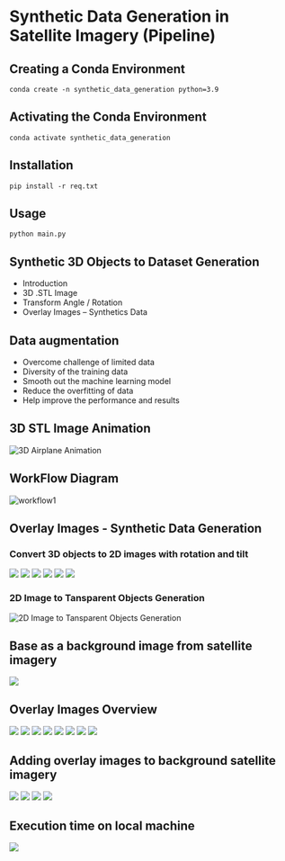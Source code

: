 # Synthetic Data Generation in Satellite Imagery (Pipeline)

## Creating a Conda Environment
```
conda create -n synthetic_data_generation python=3.9
```
## Activating the Conda Environment
```
conda activate synthetic_data_generation
```

## Installation
```
pip install -r req.txt
```
## Usage
```
python main.py
```

## Synthetic 3D Objects to Dataset Generation

- Introduction
- 3D .STL Image 
- Transform Angle / Rotation
- Overlay Images – Synthetics Data

## Data augmentation

- Overcome challenge of limited data
- Diversity of the training data
- Smooth out the machine learning model
- Reduce the overfitting of data
- Help improve the performance and results


## 3D STL Image Animation

<!-- ![3D Airplane Animation](./imgs/3d-img-animation.gif) -->

![3D Airplane Animation](./imgs/3d-img-animation.gif)

## WorkFlow Diagram
![workflow1](./imgs/WorkFlow1.png)

## Overlay Images - Synthetic Data Generation

### Convert 3D objects to 2D images with rotation and tilt
![](./imgs/3dto2d%20(1).png)
![](./imgs/3dto2d%20(2).png)
![](./imgs/3dto2d%20(3).png)
![](./imgs/3dto2d%20(4).png)
![](./imgs/3dto2d%20(5).png)
![](./imgs/3dto2d%20(6).png)

<!-- <img src="./imgs/3dto2d%20(1).png" width=300 height=300>
<img src="./imgs/3dto2d%20(2).png" width=300 height=300>
<img src="./imgs/3dto2d%20(3).png" width=300 height=300>
<img src="./imgs/3dto2d%20(4).png" width=300 height=300>
<img src="./imgs/3dto2d%20(5).png" width=300 height=300>
<img src="./imgs/3dto2d%20(6).png" width=300 height=300> -->


### 2D Image to Tansparent Objects Generation
![2D Image to Tansparent Objects Generation](./imgs/img2tobj.png)
<br />

## Base as a background image from satellite imagery
![](./imgs/satellite_img1.jpg)
<!-- <img src="./imgs/satellite_img1.jpg" width=300 height=300> -->

## Overlay Images Overview
![](./imgs/overlay%20(1).png)
![](./imgs/overlay%20(2).png)
![](./imgs/overlay%20(3).png)
![](./imgs/overlay%20(4).png)
![](./imgs/overlay%20(5).png)
![](./imgs/overlay%20(6).png)
![](./imgs/overlay%20(7).png)
![](./imgs/overlay%20(8).png)

## Adding overlay images to background satellite imagery
![](./imgs/s_img%20(1).png)
![](./imgs/s_img%20(2).png)
![](./imgs/s_img%20(3).png)
![](./imgs/s_img%20(4).png)
<!-- <img src="./imgs/s_img%20(1).png" width=200 height=200>
<img src="./imgs/s_img%20(2).png" width=200 height=200>
<img src="./imgs/s_img%20(3).png" width=200 height=200>
<img src="./imgs/s_img%20(4).png" width=200 height=200> -->

## Execution time on local machine
![](./imgs/execution1.png)




